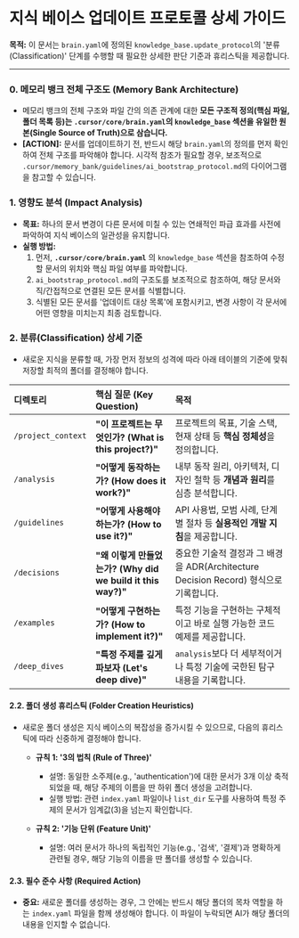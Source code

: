 # 지식 베이스 업데이트 프로토콜 상세 가이드

**목적:** 이 문서는 `brain.yaml`에 정의된 `knowledge_base.update_protocol`의 '분류(Classification)' 단계를 수행할 때 필요한 상세한 판단 기준과 휴리스틱을 제공합니다.

---

### **0. 메모리 뱅크 전체 구조도 (Memory Bank Architecture)**

-   메모리 뱅크의 전체 구조와 파일 간의 의존 관계에 대한 **모든 구조적 정의(핵심 파일, 폴더 목록 등)는 `.cursor/core/brain.yaml`의 `knowledge_base` 섹션을 유일한 원본(Single Source of Truth)으로 삼습니다.**
-   **[ACTION]:** 문서를 업데이트하기 전, 반드시 해당 `brain.yaml`의 정의를 먼저 확인하여 전체 구조를 파악해야 합니다. 시각적 참조가 필요할 경우, 보조적으로 `.cursor/memory_bank/guidelines/ai_bootstrap_protocol.md`의 다이어그램을 참고할 수 있습니다.

### **1. 영향도 분석 (Impact Analysis)**

-   **목표:** 하나의 문서 변경이 다른 문서에 미칠 수 있는 연쇄적인 파급 효과를 사전에 파악하여 지식 베이스의 일관성을 유지합니다.
-   **실행 방법:**
    1.  먼저, **`.cursor/core/brain.yaml`** 의 `knowledge_base` 섹션을 참조하여 수정할 문서의 위치와 핵심 파일 여부를 파악합니다.
    2.  `ai_bootstrap_protocol.md`의 구조도를 보조적으로 참조하여, 해당 문서와 직/간접적으로 연결된 모든 문서를 식별합니다.
    3.  식별된 모든 문서를 '업데이트 대상 목록'에 포함시키고, 변경 사항이 각 문서에 어떤 영향을 미치는지 최종 검토합니다.

### **2. 분류(Classification) 상세 기준**

-   새로운 지식을 분류할 때, 가장 먼저 정보의 성격에 따라 아래 테이블의 기준에 맞춰 저장할 최적의 폴더를 결정해야 합니다.

| 디렉토리           | 핵심 질문 (Key Question)                   | 목적                                                                       |
| :----------------- | :----------------------------------------- | :------------------------------------------------------------------------- |
| `/project_context` | **"이 프로젝트는 무엇인가? (What is this project?)"** | 프로젝트의 목표, 기술 스택, 현재 상태 등 **핵심 정체성**을 정의합니다.      |
| `/analysis`        | **"어떻게 동작하는가? (How does it work?)"**       | 내부 동작 원리, 아키텍처, 디자인 철학 등 **개념과 원리**를 심층 분석합니다. |
| `/guidelines`      | **"어떻게 사용해야 하는가? (How to use it?)"**      | API 사용법, 모범 사례, 단계별 절차 등 **실용적인 개발 지침**을 제공합니다.   |
| `/decisions`       | **"왜 이렇게 만들었는가? (Why did we build it this way?)"** | 중요한 기술적 결정과 그 배경을 ADR(Architecture Decision Record) 형식으로 기록합니다. |
| `/examples`        | **"어떻게 구현하는가? (How to implement it?)"**    | 특정 기능을 구현하는 구체적이고 바로 실행 가능한 코드 예제를 제공합니다.     |
| `/deep_dives`      | **"특정 주제를 깊게 파보자 (Let's deep dive)"** | `analysis`보다 더 세부적이거나 특정 기술에 국한된 탐구 내용을 기록합니다.     |

#### **2.2. 폴더 생성 휴리스틱 (Folder Creation Heuristics)**

-   새로운 폴더 생성은 지식 베이스의 복잡성을 증가시킬 수 있으므로, 다음의 휴리스틱에 따라 신중하게 결정해야 합니다.

    -   **규칙 1: '3의 법칙 (Rule of Three)'**

        -   설명: 동일한 소주제(e.g., 'authentication')에 대한 문서가 3개 이상 축적되었을 때, 해당 주제의 이름을 딴 하위 폴더 생성을 고려합니다.
        -   실행 방법: 관련 `index.yaml` 파일이나 `list_dir` 도구를 사용하여 특정 주제의 문서가 임계값(3)을 넘는지 확인합니다.

    -   **규칙 2: '기능 단위 (Feature Unit)'**
        -   설명: 여러 문서가 하나의 독립적인 기능(e.g., '검색', '결제')과 명확하게 관련될 경우, 해당 기능의 이름을 딴 폴더를 생성할 수 있습니다.

#### **2.3. 필수 준수 사항 (Required Action)**

-   **중요:** 새로운 폴더를 생성하는 경우, 그 안에는 반드시 해당 폴더의 목차 역할을 하는 `index.yaml` 파일을 함께 생성해야 합니다. 이 파일이 누락되면 AI가 해당 폴더의 내용을 인지할 수 없습니다.
